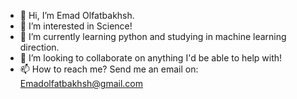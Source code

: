- 👋 Hi, I’m Emad Olfatbakhsh.
- 👀 I’m interested in Science!
- 🌱 I’m currently learning python and studying in machine learning direction.
- 💞️ I’m looking to collaborate on anything I'd be able to help with!
- 📫 How to reach me? Send me an email on: Emadolfatbakhsh@gmail.com

<!---
Emad297/Emad297 is a ✨ special ✨ repository because its `README.md` (this file) appears on your GitHub profile.
You can click the Preview link to take a look at your changes.
--->
